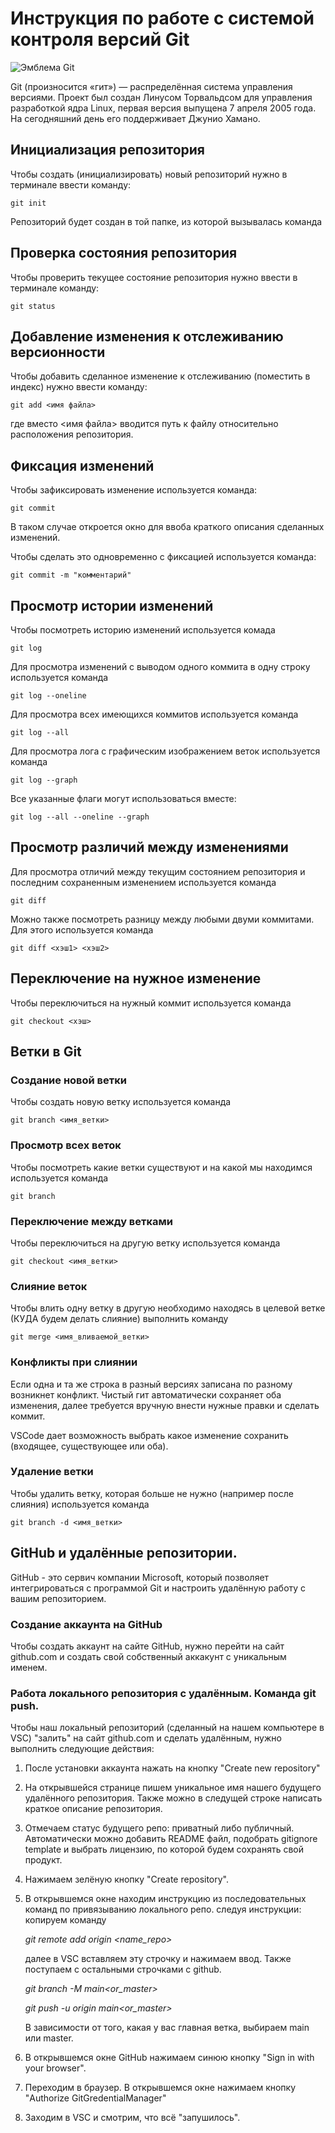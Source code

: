 # **Инструкция по работе с системой контроля версий Git**

![Эмблема Git](git.jpg)

Git (произносится «гит») — распределённая система управления версиями. Проект был создан Линусом Торвальдсом для управления разработкой ядра Linux, первая версия выпущена 7 апреля 2005 года. На сегодняшний день его поддерживает Джунио Хамано.

## Инициализация репозитория

Чтобы создать (инициализировать) новый репозиторий нужно в терминале ввести команду:

    git init

Репозиторий будет создан в той папке, из которой вызывалась команда

## Проверка состояния репозитория

Чтобы проверить текущее состояние репозитория нужно ввести в терминале команду:

    git status

## Добавление изменения к отслеживанию версионности

Чтобы добавить сделанное изменение к отслеживанию (поместить в индекс) нужно ввести команду:

    git add <имя файла>

где вместо <имя файла> вводится путь к файлу относительно расположения репозитория.

## Фиксация изменений

Чтобы зафиксировать изменение используется команда:

    git commit

В таком случае откроется окно для ввоба краткого описания сделанных изменений.

Чтобы сделать это одновременно с фиксацией используется команда:

    git commit -m "комментарий"

## Просмотр истории изменений

Чтобы посмотреть историю изменений используется комада

    git log

Для просмотра изменений с выводом одного коммита в одну строку используется команда

    git log --oneline

Для просмотра всех имеющихся коммитов используется команда

    git log --all

Для просмотра лога с графическим изображением веток используется команда

    git log --graph

Все указанные флаги могут использоваться вместе:

    git log --all --oneline --graph

## Просмотр различий между изменениями

Для просмотра отличий между текущим состоянием репозитория и последним сохраненным изменением используется команда

    git diff

Можно также посмотреть разницу между любыми двуми коммитами. Для этого используется команда

    git diff <хэш1> <хэш2>

## Переключение на нужное изменение

Чтобы переключиться на нужный коммит используется команда

    git checkout <хэш>

## Ветки в Git

### Создание новой ветки

Чтобы создать новую ветку используется команда

    git branch <имя_ветки>

### Просмотр всех веток

Чтобы посмотреть какие ветки существуют и на какой мы находимся используется команда

    git branch

### Переключение между ветками

Чтобы переключиться на другую ветку используется команда

    git checkout <имя_ветки>

### Слияние веток

Чтобы влить одну ветку в другую необходимо находясь в целевой ветке (КУДА будем делать слияние) выполнить команду

    git merge <имя_вливаемой_ветки>

### Конфликты при слиянии

Если одна и та же строка в разный версиях записана по разному возникнет конфликт.
Чистый гит автоматически сохраняет оба изменения, далее требуется вручную внести нужные правки и сделать коммит.

VSСode дает возможность выбрать какое изменение сохранить (входящее, существующее или оба).

### Удаление ветки

Чтобы удалить ветку, которая больше не нужно (например после слияния) используется команда

    git branch -d <имя_ветки>
 

 ## GitHub и удалённые репозитории.

 GitHub - это сервич компании Microsoft, который позволяет интегрироваться с программой Git и настроить удалённую работу с вашим репозиторием.

 ### Создание аккаунта на GitHub

 Чтобы создать аккаунт на сайте GitHub, нужно перейти на сайт github.com и создать свой собственный аккакунт с уникальным именем.

 ### Работа локального репозитория с удалённым. Команда git push.

 Чтобы наш локальный репозиторий (сделанный на нашем компьютере в VSC) "залить" на сайт github.com и сделать удалённым, нужно выполнить следующие действия:
 
 1. После установки аккаунта нажать на кнопку "Create new repository"
 2. На открывшейся странице пишем уникальное имя нашего будущего удалённого репозитория. Также можно в следущей строке написать краткое описание репозитория.
 3. Отмечаем статус будущего репо: приватный либо публичный. Автоматически можно добавить README файл, подобрать gitignore template и выбрать лицензию, по которой будем сохранять свой продукт.
 4. Нажимаем зелёную кнопку "Create repository".
 5. В открывшемся окне находим инструкцию из последовательных команд по привязыванию локального репо. следуя инструкции:
    копируем команду 
    
    *git remote add origin <name_repo>*
    
     далее в VSC вставляем эту строчку и нажимаем ввод.
    Также поступаем с остальными строчками с github. 
    
    *git branch -M main<or_master>*
    
    *git push -u origin main<or_master>*

    В зависимости от того, какая у вас главная ветка, выбираем main или master.
6. В открывшемся окне GitHub нажимаем синюю кнопку "Sign in with your browser".
7. Переходим в браузер. В открывшемся окне нажимаем кнопку "Authorize GitGredentialManager"
8. Заходим в VSC  и смотрим, что всё "запушилось".



